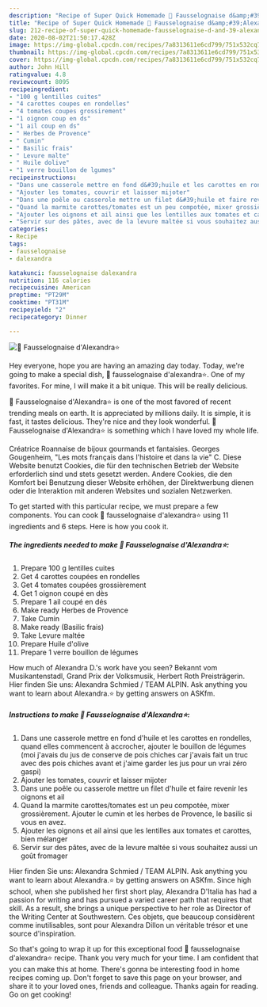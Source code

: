 ```yaml
---
description: "Recipe of Super Quick Homemade 🌺 Fausselognaise d&amp;#39;Alexandra⭐"
title: "Recipe of Super Quick Homemade 🌺 Fausselognaise d&amp;#39;Alexandra⭐"
slug: 212-recipe-of-super-quick-homemade-fausselognaise-d-and-39-alexandra
date: 2020-08-02T21:50:17.428Z
image: https://img-global.cpcdn.com/recipes/7a8313611e6cd799/751x532cq70/🌺-fausselognaise-dalexandra⭐-photo-principale-de-la-recette.jpg
thumbnail: https://img-global.cpcdn.com/recipes/7a8313611e6cd799/751x532cq70/🌺-fausselognaise-dalexandra⭐-photo-principale-de-la-recette.jpg
cover: https://img-global.cpcdn.com/recipes/7a8313611e6cd799/751x532cq70/🌺-fausselognaise-dalexandra⭐-photo-principale-de-la-recette.jpg
author: John Hill
ratingvalue: 4.8
reviewcount: 8095
recipeingredient:
- "100 g lentilles cuites"
- "4 carottes coupes en rondelles"
- "4 tomates coupes grossirement"
- "1 oignon coup en ds"
- "1 ail coup en ds"
- " Herbes de Provence"
- " Cumin"
- " Basilic frais"
- " Levure malte"
- " Huile dolive"
- "1 verre bouillon de lgumes"
recipeinstructions:
- "Dans une casserole mettre en fond d&#39;huile et les carottes en rondelles, quand elles commencent à accrocher, ajouter le bouillon de légumes (moi j&#39;avais du jus de conserve de pois chiches car j&#39;avais fait un truc avec des pois chiches avant et j&#39;aime garder les jus pour un vrai zéro gaspi)"
- "Ajouter les tomates, couvrir et laisser mijoter"
- "Dans une poêle ou casserole mettre un filet d&#39;huile et faire revenir les oignons et ail"
- "Quand la marmite carottes/tomates est un peu compotée, mixer grossièrement. Ajouter le cumin et les herbes de Provence, le basilic si vous en avez."
- "Ajouter les oignons et ail ainsi que les lentilles aux tomates et carottes, bien mélanger"
- "Servir sur des pâtes, avec de la levure maltée si vous souhaitez aussi un goût fromager"
categories:
- Recipe
tags:
- fausselognaise
- dalexandra

katakunci: fausselognaise dalexandra 
nutrition: 116 calories
recipecuisine: American
preptime: "PT29M"
cooktime: "PT31M"
recipeyield: "2"
recipecategory: Dinner

---
```



![🌺 Fausselognaise d&#39;Alexandra⭐](https://img-global.cpcdn.com/recipes/7a8313611e6cd799/751x532cq70/🌺-fausselognaise-dalexandra⭐-photo-principale-de-la-recette.jpg)

Hey everyone, hope you are having an amazing day today. Today, we're going to make a special dish, 🌺 fausselognaise d&#39;alexandra⭐. One of my favorites. For mine, I will make it a bit unique. This will be really delicious.

🌺 Fausselognaise d&#39;Alexandra⭐ is one of the most favored of recent trending meals on earth. It is appreciated by millions daily. It is simple, it is fast, it tastes delicious. They're nice and they look wonderful. 🌺 Fausselognaise d&#39;Alexandra⭐ is something which I have loved my whole life.

Créatrice Roannaise de bijoux gourmands et fantaisies. Georges Gougenheim, &#34;Les mots français dans l&#39;histoire et dans la vie&#34; C. Diese Website benutzt Cookies, die für den technischen Betrieb der Website erforderlich sind und stets gesetzt werden. Andere Cookies, die den Komfort bei Benutzung dieser Website erhöhen, der Direktwerbung dienen oder die Interaktion mit anderen Websites und sozialen Netzwerken.


To get started with this particular recipe, we must prepare a few components. You can cook 🌺 fausselognaise d&#39;alexandra⭐ using 11 ingredients and 6 steps. Here is how you cook it.

<!--inarticleads1-->

##### The ingredients needed to make 🌺 Fausselognaise d&#39;Alexandra⭐:

1. Prepare 100 g lentilles cuites
1. Get 4 carottes coupées en rondelles
1. Get 4 tomates coupées grossièrement
1. Get 1 oignon coupé en dès
1. Prepare 1 ail coupé en dés
1. Make ready  Herbes de Provence
1. Take  Cumin
1. Make ready  (Basilic frais)
1. Take  Levure maltée
1. Prepare  Huile d&#39;olive
1. Prepare 1 verre bouillon de légumes


How much of Alexandra D.&#39;s work have you seen? Bekannt vom Musikantenstadl, Grand Prix der Volksmusik, Herbert Roth Preisträgerin. Hier finden Sie uns: Alexandra Schmied / TEAM ALPIN. Ask anything you want to learn about Alexandra.⭐ by getting answers on ASKfm. 

<!--inarticleads2-->

##### Instructions to make 🌺 Fausselognaise d&#39;Alexandra⭐:

1. Dans une casserole mettre en fond d&#39;huile et les carottes en rondelles, quand elles commencent à accrocher, ajouter le bouillon de légumes (moi j&#39;avais du jus de conserve de pois chiches car j&#39;avais fait un truc avec des pois chiches avant et j&#39;aime garder les jus pour un vrai zéro gaspi)
1. Ajouter les tomates, couvrir et laisser mijoter
1. Dans une poêle ou casserole mettre un filet d&#39;huile et faire revenir les oignons et ail
1. Quand la marmite carottes/tomates est un peu compotée, mixer grossièrement. Ajouter le cumin et les herbes de Provence, le basilic si vous en avez.
1. Ajouter les oignons et ail ainsi que les lentilles aux tomates et carottes, bien mélanger
1. Servir sur des pâtes, avec de la levure maltée si vous souhaitez aussi un goût fromager


Hier finden Sie uns: Alexandra Schmied / TEAM ALPIN. Ask anything you want to learn about Alexandra.⭐ by getting answers on ASKfm. Since high school, when she published her first short play, Alexandra D&#39;Italia has had a passion for writing and has pursued a varied career path that requires that skill. As a result, she brings a unique perspective to her role as Director of the Writing Center at Southwestern. Ces objets, que beaucoup considèrent comme inutilisables, sont pour Alexandra Dillon un véritable trésor et une source d&#39;inspiration. 

So that's going to wrap it up for this exceptional food 🌺 fausselognaise d&#39;alexandra⭐ recipe. Thank you very much for your time. I am confident that you can make this at home. There's gonna be interesting food in home recipes coming up. Don't forget to save this page on your browser, and share it to your loved ones, friends and colleague. Thanks again for reading. Go on get cooking!
